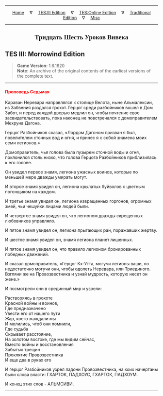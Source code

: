 
---

<!-- Jekyll Page Links -->

<center>
<a href="../../../../index.html">Home</a>
&emsp;&nabla;&emsp;
<a href="../../../index-tes3.html">TES:III Edition</a>
&emsp;&nabla;&emsp;
<a href="../../../index-teso.html">TES:Online Edition</a>
&emsp;&nabla;&emsp;
<a href="../../../index-traditional.html">Traditional Edition</a>
&emsp;&nabla;&emsp;
<a href="../../../index-misc.html">Misc</a>
</center>

<!-- Markdown Body Below: -->

---

<center>
<h2><span style="font-family:Georgia">Тридцать Шесть Уроков Вивека</span></h2>
</center>

## TES III: Morrowind Edition

> __Game Version:__ 1.6.1820\
> __Note:__ An archive of the original contents of the earliest versions of the complete text.

---

#### <span style="color:red">Проповедь Седьмая</span>

Караван Неревара направлялся к столице Велота, ныне Альмалексии, из Забвения раздался грохот. Герцог среди разбойников вошел в Дом Забот, и перед каждой дверью медлил он, чтобы почтение свое засвидетельствовать, пока наконец не повстречался с домоправителем Мехруна Дагона.

Герцог Разбойников сказал, «Лордом Дагоном призван я был, повелителем сточных вод и огня, и принес я с собой знамена моих семи легионов.»

Домоправитель, чья голова была пузырем сточной воды и огня, поклонился столь низко, что голова Герцога Разбойников приблизилась к его голове.

Он увидел первое знамя, легиона ужасных воинов, которые по меньшей мере дважды умирать могут.

И второе знамя увидел он, легиона крылатых буйволов с цветным погонщиком на каждом.

И третье знамя увидел он, легиона извращенных горгонов, огромных змей, чьи чешуйки лицами людей были.

И четвертое знамя увидел он, что легионом дважды скрещенных любовников управляло.

И пятое знамя увидел он, легиона прыгающих ран, поражавших жертву.

И шестое знамя увидел он, знамя легиона планет лишенных.

И пятое знамя увидел он, что правило легионом бронированных победных движений.

И сказал домоправитель, «Герцог Кх-Утта, могучи легионы ваши, но недостаточно могучи они, чтобы одолеть Неревара, или Триединого. Взгляни же на Провозвестника и узнай мудрость, которую несет он жене.»

И посмотрели они в срединный мир и узрели:

Растворяясь в грохоте\
Красной войны и воинов,\
Где предназначено\
Увести его от нашего пути\
Жар, коего жаждали мы\
И молились, чтоб они помнили,\
Где судьба\
Скрывает расстояние,\
На золотом востоке, где мы видим сейчас,\
Вместо войны и восстановления\
Забытых трещин\
Проклятие Провозвестника\
И еще два в руках его

И герцог Разбойников узрел ладони Провозвестника, на коих начертаны были слова власти: ГХАРТОК, ПАДХОУС, ГХАРТОК, ПАДХОУМ.

И конец этих слов - АЛЬМСИВИ.

---
